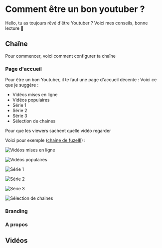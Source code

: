 # Comment être un bon youtuber ?
Hello, tu as toujours rêvé d'être Youtuber ? Voici mes conseils, bonne lecture 🙂
## Chaîne
Pour commencer, voici comment configurer ta chaîne
### Page d'accueil
Pour être un bon Youtuber, il te faut une page d'accueil décente :
Voici ce que je suggère :
- Vidéos mises en ligne
- Vidéos populaires
- Série 1
- Série 2
- Série 3
- Sélection de chaines

Pour que les viewers sachent quelle vidéo regarder

Voici pour exemple ([chaine de fuzeIII](https://youtube.com/fuzeiii)) :

![Vidéos mises en ligne](https://i.imgur.com/uMolpwC.png)

![Vidéos populaires](https://i.imgur.com/3A3G9cM.png)

![Série 1](https://i.imgur.com/rWqCOsk.png)

![Série 2](https://i.imgur.com/AjkagQG.png)

![Série 3](https://i.imgur.com/sSHsTRe.png)

![Sélection de chaines](https://i.imgur.com/nWXXuSr.png)

### Branding
### A propos
## Vidéos
